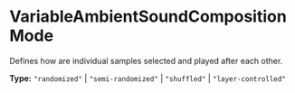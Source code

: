 # VariableAmbientSoundCompositionMode

Defines how are individual samples selected and played after each other.

**Type:** `"randomized"` | `"semi-randomized"` | `"shuffled"` | `"layer-controlled"`

